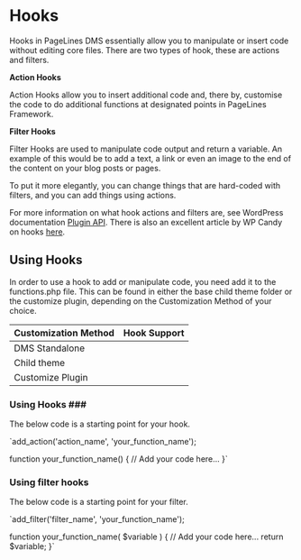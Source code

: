 # Hooks #

Hooks in PageLines DMS essentially allow you to manipulate or insert code without editing core files. There are two types of hook, these are actions and filters.

**Action Hooks**

Action Hooks allow you to insert additional code and, there by, customise the code to do additional functions at designated points in PageLines Framework.

**Filter Hooks**

Filter Hooks are used to manipulate code output and return a variable. An example of this would be to add a text, a link or even an image to the end of the content on your blog posts or pages.

To put it more elegantly, you can change things that are hard-coded with filters, and you can add things using actions.

For more information on what hook actions and filters are, see WordPress documentation [Plugin API](http://codex.wordpress.org/Plugin_API). There is also an excellent article by WP Candy on hooks [here](http://wpcandy.com/teaches/how-to-use-wordpress-hooks/).

## Using Hooks ##

In order to use a hook to add or manipulate code, you need add it to the functions.php file.
This can be found in either the base child theme folder or the customize plugin, depending on the Customization Method of your choice.

| Customization Method                  | Hook Support                          |
|:--------------------------------------|:--------------------------------------|
|	DMS Standalone						|<i class="icon-remove text-error"></i>	|
|	Child theme 						|<i class="icon-ok text-success"></i>	|
|	Customize Plugin 					|<i class="icon-ok text-success"></i>	|

### Using Hooks ###

The below code is a starting point for your hook.

`add_action('action_name', 'your_function_name');
 
function your_function_name() {
// Add your code here...
}`

### Using filter hooks ###

The below code is a starting point for your filter.

`add_filter('filter_name', 'your_function_name');
 
function your_function_name( $variable ) {
// Add your code here...
return $variable;
}`